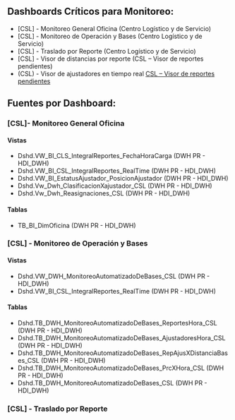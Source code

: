 

## Dashboards Críticos para Monitoreo:
- \[CSL\] - Monitoreo General Oficina (Centro Logístico y de Servicio)
- \[CSL] - Monitoreo de Operación y Bases (Centro Logístico y de Servicio)
- \[CSL] - Traslado por Reporte (Centro Logístico y de Servicio)
- \[CSL] - Visor de distancias por reporte (CSL – Visor de reportes pendientes)
- (CSL) - Visor de ajustadores en tiempo real [CSL – Visor de reportes pendientes](https://app.powerbi.com/groups/b9ecf1f9-111f-4bb9-bad3-e5b5525f93f2?experience=power-bi)

## Fuentes por Dashboard:
### \[CSL\]- Monitoreo General Oficina

#### Vistas
- Dshd.VW_BI_CLS_IntegralReportes_FechaHoraCarga (DWH PR - HDI_DWH)
- Dshd.VW_BI_CSL_IntegralReportes_RealTime (DWH PR - HDI_DWH)
- Dshd.VW_BI_EstatusAjustador_PosicionAjustador (DWH PR - HDI_DWH)
- Dshd.Vw_Dwh_ClasificacionXajustador_CSL (DWH PR - HDI_DWH)
- Dshd.Vw_Dwh_Reasignaciones_CSL (DWH PR - HDI_DWH)

#### Tablas
- TB_BI_DimOficina (DWH PR - HDI_DWH)

### \[CSL] - Monitoreo de Operación y Bases

#### Vistas
- Dshd.VW_DWH_MonitoreoAutomatizadoDeBases_CSL  (DWH PR - HDI_DWH)
- Dshd.VW_BI_CSL_IntegralReportes_RealTime (DWH PR - HDI_DWH)
#### Tablas
- Dshd.TB_DWH_MonitoreoAutomatizadoDeBases_ReportesHora_CSL (DWH PR - HDI_DWH)
- Dshd.TB_DWH_MonitoreoAutomatizadoDeBases_AjustadoresHora_CSL (DWH PR - HDI_DWH)
- Dshd.TB_DWH_MonitoreoAutomatizadoDeBases_RepAjusXDistanciaBases_CSL (DWH PR - HDI_DWH)
- Dshd.TB_DWH_MonitoreoAutomatizadoDeBases_PrcXHora_CSL  (DWH PR - HDI_DWH)
- Dshd.TB_DWH_MonitoreoAutomatizadoDeBases_CSL (DWH PR - HDI_DWH)

### \[CSL] - Traslado por Reporte 
